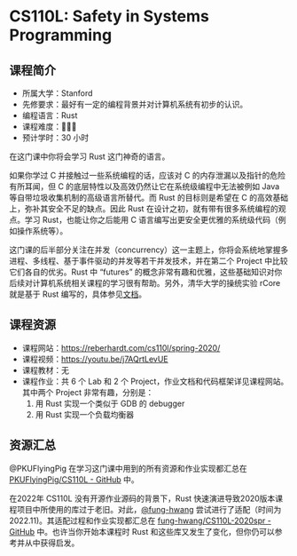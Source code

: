# CS110L: Safety in Systems Programming

## 课程简介

- 所属大学：Stanford
- 先修要求：最好有一定的编程背景并对计算机系统有初步的认识。
- 编程语言：Rust
- 课程难度：🌟🌟🌟
- 预计学时：30 小时

在这门课中你将会学习 Rust 这门神奇的语言。

如果你学过 C 并接触过一些系统编程的话，应该对 C 的内存泄漏以及指针的危险有所耳闻，但 C 的底层特性以及高效仍然让它在系统级编程中无法被例如 Java 等自带垃圾收集机制的高级语言所替代。而 Rust 的目标则是希望在 C 的高效基础上，弥补其安全不足的缺点。因此 Rust 在设计之初，就有带有很多系统编程的观点。学习 Rust，也能让你之后能用 C 语言编写出更安全更优雅的系统级代码（例如操作系统等）。

这门课的后半部分关注在并发（concurrency）这一主题上，你将会系统地掌握多进程、多线程、基于事件驱动的并发等若干并发技术，并在第二个 Project 中比较它们各自的优劣。Rust 中 “futures” 的概念非常有趣和优雅，这些基础知识对你后续对计算机系统相关课程的学习很有帮助。另外，清华大学的操统实验 rCore 就是基于 Rust 编写的，具体参见[文档](https://rcore-os.github.io/rCore-Tutorial-Book-v3/index.html)。

## 课程资源

- 课程网站：<https://reberhardt.com/cs110l/spring-2020/>
- 课程视频：<https://youtu.be/j7AQrtLevUE>
- 课程教材：无
- 课程作业：共 6 个 Lab 和 2 个 Project，作业文档和代码框架详见课程网站。其中两个 Project 非常有趣，分别是：
  1. 用 Rust 实现一个类似于 GDB 的 debugger
  2. 用 Rust 实现一个负载均衡器

## 资源汇总

@PKUFlyingPig 在学习这门课中用到的所有资源和作业实现都汇总在 [PKUFlyingPig/CS110L - GitHub](https://github.com/PKUFlyingPig/CS110L) 中。

在2022年 CS110L 没有开源作业源码的背景下，Rust 快速演进导致2020版本课程项目中所使用的库过于老旧。对此，[@fung-hwang](https://github.com/fung-hwang) 尝试进行了适配（时间为2022.11)。其适配过程和作业实现都汇总在 [fung-hwang/CS110L-2020spr - GitHub](https://github.com/fung-hwang/CS110L-2020spr) 中。也许当你开始本课程时 Rust 和这些库又发生了变化，但你仍可以参考并从中获得启发。
